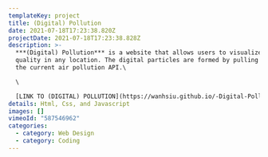 ```yaml
---
templateKey: project
title: (Digital) Pollution
date: 2021-07-18T17:23:38.820Z
projectDate: 2021-07-18T17:23:38.828Z
description: >-
  ***(Digital) Pollution*** is a website that allows users to visualize the air
  quality in any location. The digital particles are formed by pulling data from
  the current air pollution API.\

  \

  [LINK TO (DIGITAL) POLLUTION](https://wanhsiu.github.io/-Digital-Pollution/)
details: Html, Css, and Javascript
images: []
vimeoId: "587546962"
categories:
  - category: Web Design
  - category: Coding
---
```

